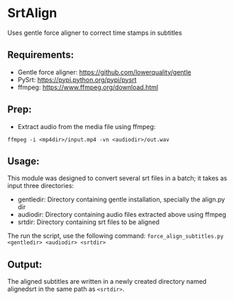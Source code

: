 SrtAlign
========

Uses gentle force aligner to correct time stamps in subtitles

Requirements:
------------

* Gentle force aligner: https://github.com/lowerquality/gentle
* PySrt: https://pypi.python.org/pypi/pysrt
* ffmpeg: https://www.ffmpeg.org/download.html

Prep:
----

* Extract audio from the media file using ffmpeg:

```ffmpeg -i <mp4dir>/input.mp4 -vn <audiodir>/out.wav```

Usage:
-----
This module was designed to convert several srt files in a batch; 
it takes as input three directories:
* gentledir: Directory containing gentle installation,
            specially the align.py dir
* audiodir: Directory containing audio files extracted 
            above using ffmpeg
* srtdir: Directory containing srt files to be aligned

The run the script, use the following command:
```force_align_subtitles.py <gentledir> <audiodir> <srtdir>```

Output:
------

The aligned subtitles are written in a newly created directory named alignedsrt in the same path as ```<srtdir>```.
